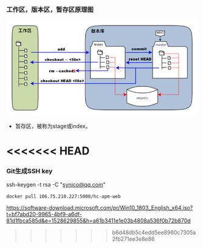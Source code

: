 ### 工作区，版本区，暂存区原理图
![pic](images/git_workspace_index_head.png)

* 暂存区，被称为stage或index。

<<<<<<< HEAD
=======
### Git生成SSH key
ssh-keygen -t rsa -C "synico@qq.com"

```
docker pull 106.75.210.227:5000/hc-apm-web
```

https://software-download.microsoft.com/pr/Win10_1803_English_x64.iso?t=bf7abd20-9965-4bf9-a6df-81d1fbca585d&e=1528629855&h=a61b3411e1e03b4808a536f0b72b870d
>>>>>>> b6d48db5c4edd5ee8960c7305a2fb271ee3e8e86
